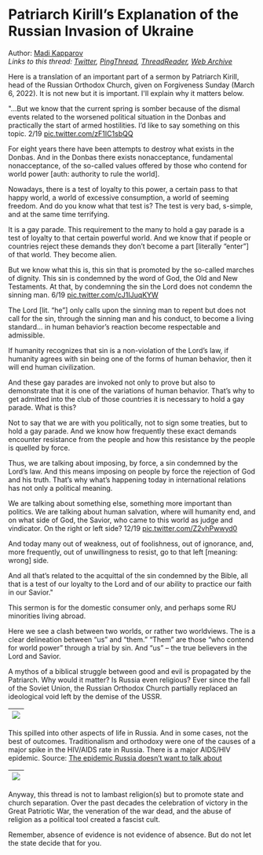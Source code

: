 # Patriarch Kirill’s Explanation of the Russian Invasion of Ukraine

Author: [Madi Kapparov](https://twitter.com/MuKappa)  
*Links to this thread: [Twitter](https://twitter.com/MuKappa/status/1528983639874314240), [PingThread](https://pingthread.com/thread/1528983639874314240), [ThreadReader](https://threadreaderapp.com/thread/1528983639874314240.html), [Web Archive](https://web.archive.org/web/*/https://twitter.com/MuKappa/status/1528983639874314240)*

Here is a translation of an important part of a sermon by Patriarch Kirill, head of the Russian Orthodox Church, given on Forgiveness Sunday (March 6, 2022). It is not new but it is important. I'll explain why it matters below.

"...But we know that the current spring is somber because of the dismal events related to the worsened political situation in the Donbas and practically the start of armed hostilities. I’d like to say something on this topic. 2/19 [pic.twitter.com/zF1IC1sbQQ](https://twitter.com/MuKappa/status/1528983695947972608/video/1)

For eight years there have been attempts to destroy what exists in the Donbas. And in the Donbas there exists nonacceptance, fundamental nonacceptance, of the so-called values offered by those who contend for world power [auth: authority to rule the world].

Nowadays, there is a test of loyalty to this power, a certain pass to that happy world, a world of excessive consumption, a world of seeming freedom. And do you know what that test is? The test is very bad, s-simple, and at the same time terrifying.

It is a gay parade. This requirement to the many to hold a gay parade is a test of loyalty to that certain powerful world. And we know that if people or countries reject these demands they don’t become a part [literally “enter”] of that world. They become alien.

But we know what this is, this sin that is promoted by the so-called marches of dignity. This sin is condemned by the word of God, the Old and New Testaments. At that, by condemning the sin the Lord does not condemn the sinning man. 6/19 [pic.twitter.com/cJ1IJuqKYW](https://twitter.com/MuKappa/status/1528983736477528064/video/1)

The Lord [lit. “he”] only calls upon the sinning man to repent but does not call for the sin, through the sinning man and his conduct, to become a living standard… in human behavior’s reaction become respectable and admissible.

If humanity recognizes that sin is a non-violation of the Lord’s law, if humanity agrees with sin being one of the forms of human behavior, then it will end human civilization.

And these gay parades are invoked not only to prove but also to demonstrate that it is one of the variations of human behavior. That’s why to get admitted into the club of those countries it is necessary to hold a gay parade. What is this?

Not to say that we are with you politically, not to sign some treaties, but to hold a gay parade. And we know how frequently these exact demands encounter resistance from the people and how this resistance by the people is quelled by force.

Thus, we are talking about imposing, by force, a sin condemned by the Lord’s law. And this means imposing on people by force the rejection of God and his truth. That’s why what’s happening today in international relations has not only a political meaning.

We are talking about something else, something more important than politics. We are talking about human salvation, where will humanity end, and on what side of God, the Savior, who came to this world as judge and vindicator. On the right or left side? 12/19 [pic.twitter.com/Z2vhPwwyd0](https://twitter.com/MuKappa/status/1528983781180334080/video/1)

And today many out of weakness, out of foolishness, out of ignorance, and, more frequently, out of unwillingness to resist, go to that left [meaning: wrong] side.

And all that’s related to the acquittal of the sin condemned by the Bible, all that is a test of our loyalty to the Lord and of our ability to practice our faith in our Savior."

This sermon is for the domestic consumer only, and perhaps some RU minorities living abroad.

Here we see a clash between two worlds, or rather two worldviews. The is a clear delineation between “us” and “them.” “Them” are those “who contend for world power” through a trial by sin. And “us” – the true believers in the Lord and Savior.

A mythos of a biblical struggle between good and evil is propagated by the Patriarch. Why would it matter? Is Russia even religious? Ever since the fall of the Soviet Union, the Russian Orthodox Church partially replaced an ideological void left by the demise of the USSR.

| [![](https://pbs.twimg.com/media/FTgF6QuWQAAHnld.jpg)](https://pbs.twimg.com/media/FTgF6QuWQAAHnld.jpg) |
| :-: |

This spilled into other aspects of life in Russia. And in some cases, not the best of outcomes. Traditionalism and orthodoxy were one of the causes of a major spike in the HIV/AIDS rate in Russia. There is a major AIDS/HIV epidemic. Source: [The epidemic Russia doesn’t want to talk about](https://www.politico.eu/article/everything-you-wanted-to-know-about-aids-in-russia-but-putin-was-afraid-to-ask/)

| [![](https://pbs.twimg.com/media/FTgHb7xWYAMFTkv.png)](https://pbs.twimg.com/media/FTgHb7xWYAMFTkv.png) |
| :-: |

Anyway, this thread is not to lambast religion(s) but to promote state and church separation. Over the past decades the celebration of victory in the Great Patriotic War, the veneration of the war dead, and the abuse of religion as a political tool created a fascist cult.

Remember, absence of evidence is not evidence of absence. But do not let the state decide that for you.
